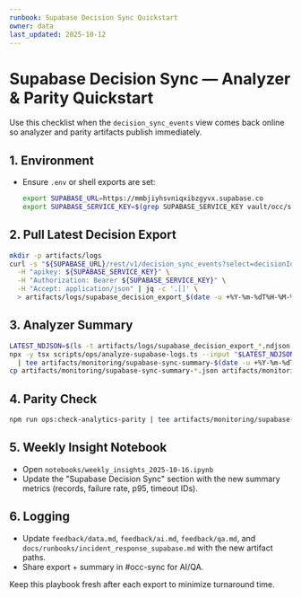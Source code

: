 ```yaml
---
runbook: Supabase Decision Sync Quickstart
owner: data
last_updated: 2025-10-12
---
```


# Supabase Decision Sync — Analyzer & Parity Quickstart

Use this checklist when the `decision_sync_events` view comes back online so analyzer and parity artifacts publish immediately.

## 1. Environment
- Ensure `.env` or shell exports are set:
  ```bash
  export SUPABASE_URL=https://mmbjiyhsvniqxibzgyvx.supabase.co
  export SUPABASE_SERVICE_KEY=$(grep SUPABASE_SERVICE_KEY vault/occ/supabase/service_key_staging.env | cut -d= -f2)
  ```

## 2. Pull Latest Decision Export
```bash
mkdir -p artifacts/logs
curl -s "${SUPABASE_URL}/rest/v1/decision_sync_events?select=decisionId,status,durationMs,errorCode,attempt,timestamp,scope&order=timestamp.desc" \
  -H "apikey: ${SUPABASE_SERVICE_KEY}" \
  -H "Authorization: Bearer ${SUPABASE_SERVICE_KEY}" \
  -H "Accept: application/json" | jq -c '.[]' \
  > artifacts/logs/supabase_decision_export_$(date -u +%Y-%m-%dT%H-%M-%SZ).ndjson
```

## 3. Analyzer Summary
```bash
LATEST_NDJSON=$(ls -t artifacts/logs/supabase_decision_export_*.ndjson | head -n1)
npx -y tsx scripts/ops/analyze-supabase-logs.ts --input "$LATEST_NDJSON" \
  | tee artifacts/monitoring/supabase-sync-summary-$(date -u +%Y-%m-%dT%H-%M-%SZ).json
cp artifacts/monitoring/supabase-sync-summary-*.json artifacts/monitoring/supabase-sync-summary-latest.json
```

## 4. Parity Check
```bash
npm run ops:check-analytics-parity | tee artifacts/monitoring/supabase-parity-$(date -u +%Y-%m-%dT%H-%M-%SZ).json
```

## 5. Weekly Insight Notebook
- Open `notebooks/weekly_insights_2025-10-16.ipynb`
- Update the "Supabase Decision Sync" section with the new summary metrics (records, failure rate, p95, timeout IDs).

## 6. Logging
- Update `feedback/data.md`, `feedback/ai.md`, `feedback/qa.md`, and `docs/runbooks/incident_response_supabase.md` with the new artifact paths.
- Share export + summary in #occ-sync for AI/QA.

Keep this playbook fresh after each export to minimize turnaround time.
